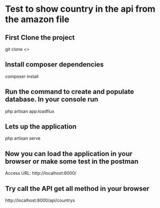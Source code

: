 # Test to show country in the api from the amazon file

## First Clone the project

git clone <<URL project>>

## Install composer dependencies

composer install

## Run the command to create and populate database. In your console run

php artisan app:loadflux

## Lets up the application

php artisan serve

## Now you can load the application in your browser or make some test in the postman

Access URL: http://localhost:8000/

## Try call the API get all method in your browser

http://localhost:8000/api/countrys

